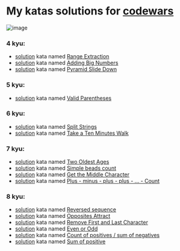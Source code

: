 # My katas solutions for [codewars](https://www.codewars.com/users/ILYA-NASA)

![image](https://www.codewars.com/users/ILYA-NASA/badges/large)

### 4 kyu:
- [solution](https://github.com/ILYA-NASA/CodeWars/blob/master/src/RangeExtraction.java) kata named [Range Extraction](https://www.codewars.com/kata/51ba717bb08c1cd60f00002f) 
- [solution](https://github.com/ILYA-NASA/CodeWars/blob/master/src/AddingBigNumbers.java) kata named [Adding Big Numbers](https://www.codewars.com/kata/525f4206b73515bffb000b21)
- [solution](https://github.com/ILYA-NASA/CodeWars/blob/master/src/LongestSlideDown.java) kata named [Pyramid Slide Down](https://www.codewars.com/kata/551f23362ff852e2ab000037) 

### 5 kyu:
- [solution](https://github.com/ILYA-NASA/CodeWars/blob/master/src/ValidParentheses.java) kata named [Valid Parentheses](https://www.codewars.com/kata/52774a314c2333f0a7000688)

### 6 kyu:
- [solution](https://github.com/ILYA-NASA/CodeWars/blob/master/src/StringSplit.java) kata named [Split Strings](https://www.codewars.com/kata/515de9ae9dcfc28eb6000001)
- [solution](https://github.com/ILYA-NASA/CodeWars/blob/master/src/TenMinWalk.java) kata named [Take a Ten Minutes Walk](https://www.codewars.com/kata/54da539698b8a2ad76000228)

### 7 kyu:
- [solution](https://github.com/ILYA-NASA/CodeWars/blob/master/src/TwoOldestAges.kt) kata named [Two Oldest Ages](https://www.codewars.com/kata/511f11d355fe575d2c000001/kotlin)
- [solution](https://github.com/ILYA-NASA/CodeWars/blob/master/src/SimpleBeadsCount.kt) kata named [Simple beads count](https://www.codewars.com/kata/58712dfa5c538b6fc7000569/kotlin)
- [solution](https://github.com/ILYA-NASA/CodeWars/blob/master/src/GetTheMiddleCharacter.kt) kata named [Get the Middle Character](https://www.codewars.com/kata/56747fd5cb988479af000028/kotlin)
- [solution](https://github.com/ILYA-NASA/CodeWars/blob/master/src/Plus%20-%20minus%20-%20plus%20-%20plus%20-%20...%20-%20Count.kt) kata named [Plus - minus - plus - plus - ... - Count](https://www.codewars.com/kata/5bbb8887484fcd36fb0020ca/kotlin)

### 8 kyu:
- [solution](https://github.com/ILYA-NASA/CodeWars/blob/master/src/ReversedSequence.kt) kata named [Reversed sequence](https://www.codewars.com/kata/5a00e05cc374cb34d100000d/kotlin)
- [solution](https://github.com/ILYA-NASA/CodeWars/blob/master/src/OppositesAttract.kt) kata named [Opposites Attract](https://www.codewars.com/kata/555086d53eac039a2a000083/kotlin)
- [solution](https://github.com/ILYA-NASA/CodeWars/blob/master/src/RemoveFirstAndLastCharacter.kt) kata named [Remove First and Last Character](https://www.codewars.com/kata/56bc28ad5bdaeb48760009b0/kotlin)
- [solution](https://github.com/ILYA-NASA/CodeWars/blob/master/src/EvenOrOdd.kt) kata named [Even or Odd](https://www.codewars.com/kata/53da3dbb4a5168369a0000fe/kotlin)
- [solution](https://github.com/ILYA-NASA/CodeWars/blob/master/src/CountPositivesSumNegatives.kt) kata named [Count of positives / sum of negatives](https://www.codewars.com/kata/576bb71bbbcf0951d5000044/kotlin)
- [solution](https://github.com/ILYA-NASA/CodeWars/blob/master/src/SumOfPositive.kt) kata named [Sum of positive](https://www.codewars.com/kata/5715eaedb436cf5606000381/kotlin)
